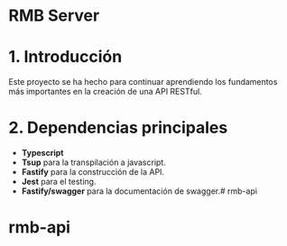 # RMB Server

# 1. Introducción

Este proyecto se ha hecho para continuar aprendiendo los fundamentos más importantes en la creación
de una API RESTful.

# 2. Dependencias principales

- **Typescript**
- **Tsup** para la transpilación a javascript.
- **Fastify** para la construcción de la API.
- **Jest** para el testing.
- **Fastify/swagger** para la documentación de swagger.# rmb-api
# rmb-api

